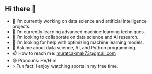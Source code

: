 ## Hi there 👋

<!--
**MRTCakmak/MRTCakmak** is a ✨ _special_ ✨ repository because its `README.md` (this file) appears on your GitHub profile.

Here are some ideas to get you started:
-->

- 🔭 I’m currently working on data science and artificial intelligence projects.
- 🌱 I’m currently learning advanced machine learning techniques.
- 👯 I’m looking to collaborate on data science and AI research.
- 🤔 I’m looking for help with optimizing machine learning models.
- 💬 Ask me about data science, AI, and Python programming.
- 📫 How to reach me: muratcakmak73@gmail.com
- 😄 Pronouns: He/Him
- ⚡ Fun fact: I enjoy watching sports in my free time.
